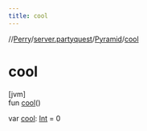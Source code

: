 ```yaml
---
title: cool
---
```

//[Perry](../../../index.html)/[server.partyquest](../index.html)/[Pyramid](index.html)/[cool](cool.html)



# cool



[jvm]\
fun [cool](cool.html)()

var [cool](cool.html): [Int](https://kotlinlang.org/api/latest/jvm/stdlib/kotlin/-int/index.html) = 0




